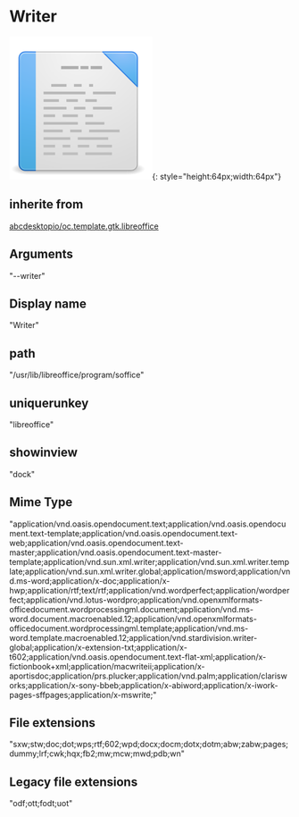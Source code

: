 # Writer
![libreoffice-writer.svg](/applications/icons/libreoffice-writer.svg){: style="height:64px;width:64px"}
## inherite from
[abcdesktopio/oc.template.gtk.libreoffice](abcdesktopio/oc.template.gtk.libreoffice.md)
## Arguments
"--writer"
## Display name
"Writer"
## path
"/usr/lib/libreoffice/program/soffice"
## uniquerunkey
"libreoffice"
## showinview
"dock"
## Mime Type
"application/vnd.oasis.opendocument.text;application/vnd.oasis.opendocument.text-template;application/vnd.oasis.opendocument.text-web;application/vnd.oasis.opendocument.text-master;application/vnd.oasis.opendocument.text-master-template;application/vnd.sun.xml.writer;application/vnd.sun.xml.writer.template;application/vnd.sun.xml.writer.global;application/msword;application/vnd.ms-word;application/x-doc;application/x-hwp;application/rtf;text/rtf;application/vnd.wordperfect;application/wordperfect;application/vnd.lotus-wordpro;application/vnd.openxmlformats-officedocument.wordprocessingml.document;application/vnd.ms-word.document.macroenabled.12;application/vnd.openxmlformats-officedocument.wordprocessingml.template;application/vnd.ms-word.template.macroenabled.12;application/vnd.stardivision.writer-global;application/x-extension-txt;application/x-t602;application/vnd.oasis.opendocument.text-flat-xml;application/x-fictionbook+xml;application/macwriteii;application/x-aportisdoc;application/prs.plucker;application/vnd.palm;application/clarisworks;application/x-sony-bbeb;application/x-abiword;application/x-iwork-pages-sffpages;application/x-mswrite;"
## File extensions
"sxw;stw;doc;dot;wps;rtf;602;wpd;docx;docm;dotx;dotm;abw;zabw;pages;dummy;lrf;cwk;hqx;fb2;mw;mcw;mwd;pdb;wn"
## Legacy file extensions
"odf;ott;fodt;uot"
